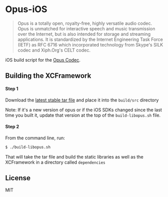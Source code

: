 # Opus-iOS

> Opus is a totally open, royalty-free, highly versatile audio codec. Opus is unmatched for interactive speech and music transmission over the Internet, but is also intended for storage and streaming applications. It is standardized by the Internet Engineering Task Force (IETF) as RFC 6716 which incorporated technology from Skype's SILK codec and Xiph.Org's CELT codec.

iOS build script for the [Opus Codec](http://www.opus-codec.org).


## Building the XCFramework

#### Step 1

Download the [latest stable tar file](http://opus-codec.org/downloads/) and place it into the `build/src` directory

Note: If it's a new version of opus or if the iOS SDKs changed since the last time you built it, update that version at the top of the `build-libopus.sh` file.

#### Step 2

From the command line, run:

```bash
$ ./build-libopus.sh
```

That will take the tar file and build the static libraries as well as the XCFramework in a directory called `dependencies`


## License

MIT
